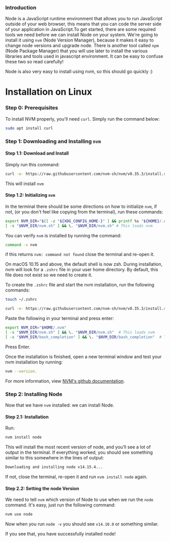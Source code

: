 ### Introduction


Node is a JavaScript runtime environment that allows you to run JavaScript outside of your web browser, this means that you can code the server side of your application in JavaScript.To get started, there are some required tools we need before we can install Node on your system.
We're going to install it using `nvm` (Node Version Manager), because it makes it easy to change node versions and upgrade node.  There is another tool called `npm` (Node Package Manager) that you will use later to install the various libraries and tools used in javascript environment.  It can be easy to confuse these two so read carefully!

Node is also very easy to install using nvm, so this should go quickly :)

# Installation on Linux

### Step 0: Prerequisites 
To install NVM properly, you'll need `curl`. Simply run the command below:

~~~bash
sudo apt install curl
~~~ 

### Step 1: Downloading and Installing `nvm`

#### Step 1.1: Download and Install

Simply run this command:

~~~bash
curl -o- https://raw.githubusercontent.com/nvm-sh/nvm/v0.35.3/install.sh | bash
~~~

This will install `nvm`

#### Step 1.2: Initializing `nvm`

In the terminal there should be some directions on how to initialize `nvm`, if not, (or you don't feel like copying from the terminal), run these commands:

~~~bash
export NVM_DIR="$([ -z "${XDG_CONFIG_HOME-}" ] && printf %s "${HOME}/.nvm" || printf %s "${XDG_CONFIG_HOME}/nvm")"
[ -s "$NVM_DIR/nvm.sh" ] && \. "$NVM_DIR/nvm.sh" # This loads nvm
~~~

You can verify `nvm` is installed by running the command:


~~~BASH
command -v nvm
~~~

if this returns `nvm: command not found` close the terminal and re-open it.

On macOS 10.15 and above, the default shell is now zsh. During installation, nvm will look for a `.zshrc` file in your user home directory. By default, this file does not exist so we need to create it.

To create the `.zshrc` file and start the nvm installation,  run the following commands:

~~~bash
touch ~/.zshrc
~~~

~~~bash
curl -o- https://raw.githubusercontent.com/nvm-sh/nvm/v0.35.3/install.sh | bash
~~~



Paste the following in your terminal and press enter: 

~~~bash
export NVM_DIR="$HOME/.nvm"
[ -s "$NVM_DIR/nvm.sh" ] && \. "$NVM_DIR/nvm.sh"  # This loads nvm
[ -s "$NVM_DIR/bash_completion" ] && \. "$NVM_DIR/bash_completion"  # This loads nvm bash_completion
~~~

Press Enter.

Once the installation is finished, open a new terminal window and test your nvm installation by running:

~~~bash
nvm --version.
~~~

For more information, view [NVM's github documentation](https://github.com/nvm-sh/nvm#installation-and-update).



### Step 2: Installing Node

Now that we have `nvm` installed: we can install Node.

#### Step 2.1: Installation

Run:

~~~bash
nvm install node
~~~

This will install the most recent version of node, and you’ll see a lot of output in the terminal. If everything worked, you should see something similar to this somewhere in the lines of output:

~~~bash
Downloading and installing node v14.15.4...
~~~

If not, close the terminal, re-open it and run `nvm install node` again.

#### Step 2.2: Setting the node Version

We need to tell `nvm` which version of Node to use when we run the `node` command. It's easy, just run the following command:

~~~bash
nvm use node
~~~

Now when you run `node -v` you should see `v14.10.0` or something similar.

If you see that, you have successfully installed node!


